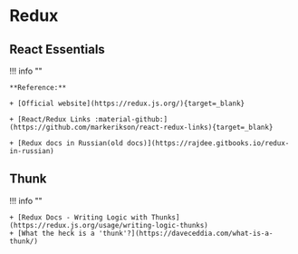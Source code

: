 # Redux

## React Essentials

!!! info ""

    **Reference:**

    + [Official website](https://redux.js.org/){target=_blank}

    + [React/Redux Links :material-github:](https://github.com/markerikson/react-redux-links){target=_blank}

    + [Redux docs in Russian(old docs)](https://rajdee.gitbooks.io/redux-in-russian)

## Thunk

!!! info ""

    + [Redux Docs - Writing Logic with Thunks](https://redux.js.org/usage/writing-logic-thunks)
    + [What the heck is a 'thunk'?](https://daveceddia.com/what-is-a-thunk/)
